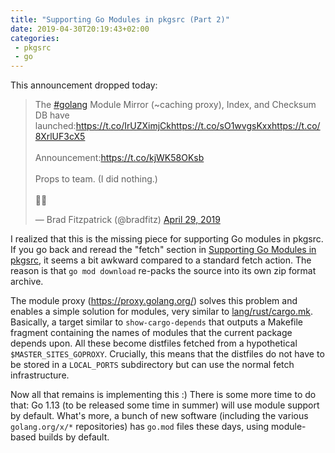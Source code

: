 ```yaml
---
title: "Supporting Go Modules in pkgsrc (Part 2)"
date: 2019-04-30T20:19:43+02:00
categories:
 - pkgsrc
 - go
---
```


This announcement dropped today:

<blockquote class="twitter-tweet"><p lang="en" dir="ltr">The <a href="https://twitter.com/hashtag/golang?src=hash&amp;ref_src=twsrc%5Etfw">#golang</a> Module Mirror (~caching proxy), Index, and Checksum DB have launched:<a href="https://t.co/IrUZXimjCk">https://t.co/IrUZXimjCk</a><a href="https://t.co/sO1wvgsKxx">https://t.co/sO1wvgsKxx</a><a href="https://t.co/8XrlUF3cX5">https://t.co/8XrlUF3cX5</a><br><br>Announcement:<a href="https://t.co/kjWK58OKsb">https://t.co/kjWK58OKsb</a><br><br>Props to team. (I did nothing.)<br><br>🚀🎉</p>&mdash; Brad Fitzpatrick (@bradfitz) <a href="https://twitter.com/bradfitz/status/1122966144346759168?ref_src=twsrc%5Etfw">April 29, 2019</a></blockquote> <script async src="https://platform.twitter.com/widgets.js" charset="utf-8"></script>

I realized that this is the missing piece for supporting Go modules in pkgsrc.
If you go back and reread the "fetch" section in [Supporting Go Modules in
pkgsrc], it seems a bit awkward compared to a standard fetch action. The
reason is that `go mod download` re-packs the source into its own zip format
archive.

The module proxy (https://proxy.golang.org/) solves this problem and enables a
simple solution for modules, very similar to [lang/rust/cargo.mk]. Basically,
a target similar to `show-cargo-depends` that outputs a Makefile fragment
containing the names of modules that the current package depends upon. All
these become distfiles fetched from a hypothetical `$MASTER_SITES_GOPROXY`.
Crucially, this means that the distfiles do not have to be stored in a
`LOCAL_PORTS` subdirectory but can use the normal fetch infrastructure.

Now all that remains is implementing this :) There is some more time to do
that: Go 1.13 (to be released some time in summer) will use module support by
default. What's more, a bunch of new software (including the various
`golang.org/x/*` repositories) has `go.mod` files these days, using
module-based builds by default.

[lang/rust/cargo.mk]: http://cvsweb.netbsd.org/bsdweb.cgi/~checkout~/pkgsrc/lang/rust/cargo.mk?rev=1.6&content-type=text/plain
[Supporting Go Modules in pkgsrc]: /posts/go-mod-support


